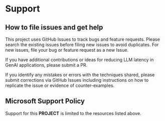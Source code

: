 # Support

## How to file issues and get help  

This project uses GitHub Issues to track bugs and feature requests. Please search the existing 
issues before filing new issues to avoid duplicates.  For new issues, file your bug or 
feature request as a new Issue.

If you have additional contributions or ideas for reducing LLM latency in GenAI applications, please submit a PR.

If you identify any mistakes or errors with the techniques shared, please submit corrections via GitHub Issues including instructions on how to replicate the issue or evidence of counter-examples.

## Microsoft Support Policy  

Support for this **PROJECT** is limited to the resources listed above.
